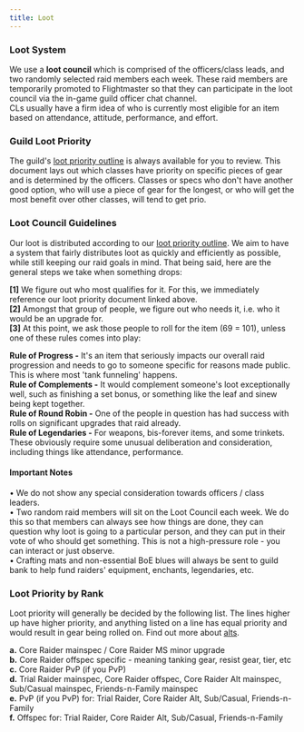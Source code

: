 ```yaml
---
title: Loot
---
```

### Loot System
We use a **loot council** which is comprised of the officers/class leads, and two randomly selected raid members each week. These raid members are temporarily promoted to Flightmaster so that they can participate in the loot council via the in-game guild officer chat channel.<br />
CLs usually have a firm idea of who is currently most eligible for an item based on attendance, attitude, performance, and effort.

### Guild Loot Priority
The guild's [loot priority outline](https://docs.google.com/spreadsheets/d/17gVCAlQK3_t0znFviccCSD6rcOJlXDODOXFTroTw0II/edit#gid=1516348409) is always available for you to review. This document lays out which classes have priority on specific pieces of gear and is determined by the officers. Classes or specs who don't have another good option, who will use a piece of gear for the longest, or who will get the most benefit over other classes, will tend to get prio.

### Loot Council Guidelines
Our loot is distributed according to our [loot priority outline](https://docs.google.com/spreadsheets/d/17gVCAlQK3_t0znFviccCSD6rcOJlXDODOXFTroTw0II/edit#gid=1516348409).
We aim to have a system that fairly distributes loot as quickly and efficiently as possible, while still keeping our raid goals in mind. That being said, here are the general steps we take when something drops:

**[1]** We figure out who most qualifies for it. For this, we immediately reference our loot priority document linked above. <br />
**[2]** Amongst that group of people, we figure out who needs it, i.e. who it would be an upgrade for. <br />
**[3]** At this point, we ask those people to roll for the item (69 = 101), unless one of these rules comes into play:

**Rule of Progress -** It's an item that seriously impacts our overall raid progression and needs to go to someone specific for reasons made public. This is where most 'tank funneling' happens. <br />
**Rule of Complements -** It would complement someone's loot exceptionally well, such as finishing a set bonus, or something like the leaf and sinew being kept together. <br />
**Rule of Round Robin -** One of the people in question has had success with rolls on significant upgrades that raid already. <br />
**Rule of Legendaries -** For weapons, bis-forever items, and some trinkets. These obviously require some unusual deliberation and consideration, including things like attendance, performance. <br />

#### Important Notes
• We do not show any special consideration towards officers / class leaders. <br />
• Two random raid members will sit on the Loot Council each week. We do this so that members can always see how things are done, they can question why loot is going to a particular person, and they can put in their vote of who should get something. This is not a high-pressure role - you can interact or just observe. <br />
• Crafting mats and non-essential BoE blues will always be sent to guild bank to help fund raiders' equipment, enchants, legendaries, etc. <br />

### Loot Priority by Rank
Loot priority will generally be decided by the following list. The lines higher up have higher priority, and anything listed on a line has equal priority and would result in gear being rolled on. Find out more about [alts](/pages/alts/).

**a.** Core Raider mainspec / Core Raider MS minor upgrade <br />
**b.** Core Raider offspec specific - meaning tanking gear, resist gear, tier, etc  <br />
**c.** Core Raider PvP (if you PvP) <br />
**d.** Trial Raider mainspec, Core Raider offspec, Core Raider Alt mainspec, Sub/Casual mainspec, Friends-n-Family mainspec <br />
**e.** PvP (if you PvP) for: Trial Raider, Core Raider Alt, Sub/Casual, Friends-n-Family <br />
**f.** Offspec for: Trial Raider, Core Raider Alt, Sub/Casual, Friends-n-Family <br />
   
